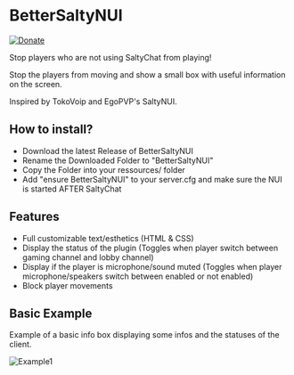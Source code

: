 # BetterSaltyNUI
[![Donate](https://img.shields.io/badge/Donate-PayPal-green.svg)](https://paypal.me/pinguio)

Stop players who are not using SaltyChat from playing!

Stop the players from moving and show a small box with useful information on the screen.

Inspired by TokoVoip and EgoPVP's SaltyNUI.

## How to install?
- Download the latest Release of BetterSaltyNUI
- Rename the Downloaded Folder to "BetterSaltyNUI"
- Copy the Folder into your ressources/ folder
- Add "ensure BetterSaltyNUI" to your server.cfg and make sure the NUI is started AFTER SaltyChat

## Features
- Full customizable text/esthetics (HTML & CSS)
- Display the status of the plugin (Toggles when player switch between gaming channel and lobby channel)
- Display if the player is microphone/sound muted (Toggles when player microphone/speakers switch between enabled or not enabled)
- Block player movements

## Basic Example
Example of a basic info box displaying some infos and the statuses of the client.

![Example1](https://i.imgur.com/DaGNo3b.png)
